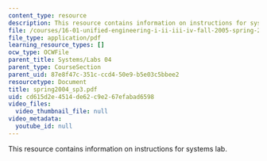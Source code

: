 ```yaml
---
content_type: resource
description: This resource contains information on instructions for systems lab.
file: /courses/16-01-unified-engineering-i-ii-iii-iv-fall-2005-spring-2006/cd615d2e4514de62c9e267efabad6598_spring2004_sp3.pdf
file_type: application/pdf
learning_resource_types: []
ocw_type: OCWFile
parent_title: Systems/Labs 04
parent_type: CourseSection
parent_uid: 87e8f47c-351c-ccd4-50e9-b5e03c5bbee2
resourcetype: Document
title: spring2004_sp3.pdf
uid: cd615d2e-4514-de62-c9e2-67efabad6598
video_files:
  video_thumbnail_file: null
video_metadata:
  youtube_id: null
---
```

This resource contains information on instructions for systems lab.

